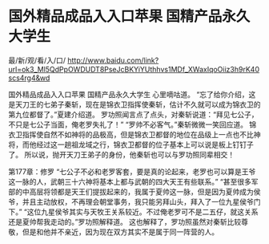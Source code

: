 # 国外精品成品入入口苹果 国精产品永久大学生

最/新/观/看/入/口/ http://www.baidu.com/link?url=ok3_Ml5QdPpOWDUDT8PseJcBKYiYUthhvs1MDf_XWaxIqoOiiz3h9rK40scs4rg4&wd

国外精品成品入入口苹果 国精产品永久大学生
心里嘀咕道。
    “忘了给你介绍，这是天刀王的七弟子秦斩，现在是锦衣卫指挥使秦斩，估计不久就可以成为锦衣卫的第九位都督了。”夏建介绍道。
    罗功照闻言点了点头，对秦斩说道：“拜见七公子，不只是七公子当面，俺老罗失礼了！”
    “罗帅不必客气。”秦斩微微一笑回应道。
    锦衣卫指挥使自然不如神将的品极高，但是锦衣卫都督的地位在品级上一点也不比神将，而他经过这一趟祖龙域之行，锦衣卫都督的位子基本上可以说是板上钉钉子了。
    所以说，抛开天刀王弟子的身份，他秦斩也可以与罗功照同辈相交！

第177章：修罗
    “七公子不必和老罗客套，要是真的论起来，老罗也可以算是王爷这一脉的人，武朝三十六神将基本上都与武朝的四大天王有些联系。”
    “甚至很多军部的中高层将领都是天王们提拔起来的，我属于夏帅这一脉，但是因为夏帅成为侯爷，并且主动放权，不再理会朝堂事务，我只能另拜山头，拜入了一位九星侯爷门下。”
    “这位九星侯爷其实与天牧王关系较近。不过俺老罗可不是二五仔，就这关系还是夏帅帮我走动的。”罗功照解释道。
    这也解释了，罗功照虽然对秦斩比较尊敬，但是和他并不亲近，因为现在双方其实不是属于同一阵营的人。
